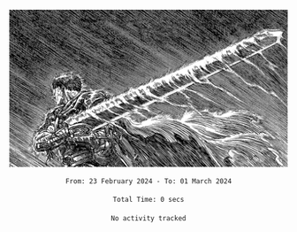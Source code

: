 <!-- Profile image -->
<p align="center">
 <img src="assets/bpD2ohb.png" width="1080px">
</p>
<!-- Profile image end -->

<div align="center">
<!--START_SECTION:waka-->

```txt
From: 23 February 2024 - To: 01 March 2024

Total Time: 0 secs

No activity tracked
```

<!--END_SECTION:waka-->
</div>
